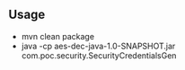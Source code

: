 <h2>Usage</h2>
<ul>
    <li> mvn clean package </li>
    <li> java -cp aes-dec-java-1.0-SNAPSHOT.jar com.poc.security.SecurityCredentialsGen</li>
</ul>